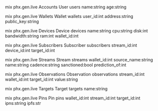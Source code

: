 mix phx.gen.live Accounts User users name:string age:string

mix phx.gen.live Wallets Wallet wallets user_id:int address:string public_key:string

mix phx.gen.live Devices Device devices name:string cpu:string disk:int bandwidth:string ram:int wallet_id:int

mix phx.gen.live Subscribers Subscriber subscribers stream_id:int device_id:int target_id:int

mix phx.gen.live Streams Stream streams wallet_id:int source_name:string name:string cadence:string sanctioned:bool prediction_of:int

mix phx.gen.live Observations Observation observations stream_id:int wallet_id:int target_id:int value:string

mix phx.gen.live Targets Target targets name:string

mix phx.gen.live Pins Pin pins wallet_id:int stream_id:int target_id:int ipns:string ipfs:str

